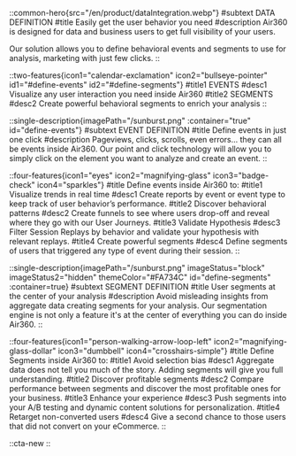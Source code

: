 ::common-hero{src="/en/product/dataIntegration.webp"}
#subtext
DATA DEFINITION
#title
Easily get the user behavior you need 
#description
Air360 is designed for data and business users to get full visibility of your users.

Our solution allows you to define behavioral events and segments to use for analysis, marketing with just few clicks.
::

::two-features{icon1="calendar-exclamation" icon2="bullseye-pointer" id1="#define-events" id2="#define-segments"}
#title1
EVENTS
#desc1
Visualize any user interaction you need inside Air360
#title2
SEGMENTS
#desc2
Create powerful behavioral segments to enrich your analysis
::

::single-description{imagePath="/sunburst.png" :container="true" id="define-events"}
#subtext
EVENT DEFINITION
#title
Define events in just one click
#description
Pageviews, clicks, scrolls, even errors... they can all be events inside Air360. 
Our point and click technology will allow you to simply click on the element you want to analyze and create an event. 
::

::four-features{icon1="eyes" icon2="magnifying-glass" icon3="badge-check" icon4="sparkles"}
#title
Define events inside Air360 to:
#title1
Visualize trends in real time 
#desc1
Create reports by event or event type to keep track of user behavior’s performance.
#title2
Discover behavioral patterns
#desc2
Create funnels to see where users drop-off and reveal where they go with our User Journeys.
#title3
Validate Hypothesis
#desc3
Filter Session Replays by behavior and validate your hypothesis with relevant replays.
#title4
Create powerful segments
#desc4
Define segments of users that triggered any type of event during their session.
::

::single-description{imagePath="/sunburst.png" imageStatus="block" imageStatus2="hidden" themeColor="#FA734C" id="define-segments" :container=true}
#subtext
SEGMENT DEFINITION
#title
User segments at the center of your analysis
#description
Avoid misleading insights from aggregate data creating segments for your analysis. Our segmentation engine is not only a feature  it's at the center of everything you can do inside Air360.
::

::four-features{icon1="person-walking-arrow-loop-left" icon2="magnifying-glass-dollar" icon3="dumbbell" icon4="crosshairs-simple"}
#title
Define Segments inside Air360 to: 
#title1
Avoid selection bias 
#desc1
Aggregate data does not tell you much of the story. Adding segments will give you full understanding.
#title2
Discover profitable segments
#desc2
Compare performance between segments and discover the most profitable ones for your business.
#title3
Enhance your experience
#desc3
Push segments into your A/B testing and dynamic content solutions for personalization.
#title4
Retarget non-converted users
#desc4
Give a second chance to those users that did not convert on your eCommerce.
::

::cta-new
::